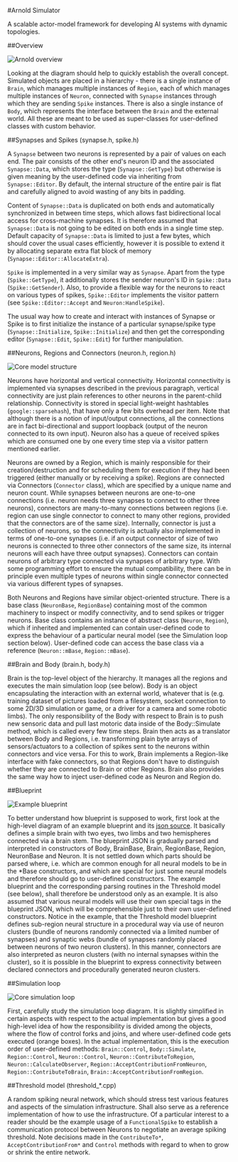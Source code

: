 #Arnold Simulator

A scalable actor-model framework for developing AI systems with dynamic topologies.

##Overview

![Arnold overview](Docs/yEDiagrams/arnold-overview.png)

Looking at the diagram should help to quickly establish the overall concept. Simulated objects are placed in a hierarchy - there is a single instance of `Brain`, which manages multiple instances of `Region`, each of which manages multiple instances of `Neuron`, connected with `Synapse` instances through which they are sending `Spike` instances. There is also a single instance of `Body`, which represents the interface between the `Brain` and the external world. All these are meant to be used as super-classes for user-defined classes with custom behavior.

##Synapses and Spikes (synapse.h, spike.h)

A `Synapse` between two neurons is represented by a pair of values on each end. The pair consists of the other end's neuron ID and the associated `Synapse::Data`, which stores the type (`Synapse::GetType`) but otherwise is given meaning by the user-defined code via inheriting from `Synapse::Editor`. By default, the internal structure of the entire pair is flat and carefully aligned to avoid wasting of any bits in padding. 

Content of `Synapse::Data` is duplicated on both ends and automatically synchronized in between time steps, which allows fast bidirectional local access for cross-machine synapses. It is therefore assumed that `Synapse::Data` is not going to be edited on both ends in a single time step. Default capacity of `Synapse::Data` is limited to just a few bytes, which should cover the usual cases efficiently, however it is possible to extend it by allocating separate extra flat block of memory (`Synapse::Editor::AllocateExtra`). 

`Spike` is implemented in a very similar way as `Synapse`. Apart from the type (`Spike::GetType`), it additionally stores the sender neuron's ID in `Spike::Data` (`Spike::GetSender`). Also, to provide a flexible way for the neurons to react on various types of spikes, `Spike::Editor` implements the visitor pattern (see `Spike::Editor::Accept` and `Neuron:HandleSpike`).

The usual way how to create and interact with instances of Synapse or Spike is to first initialize the instance of a particular synapse/spike type (`Synapse::Initialize`, `Spike::Initialize`) and then get the corresponding editor (`Synapse::Edit`, `Spike::Edit`) for further manipulation.

##Neurons, Regions and Connectors (neuron.h, region.h)

![Core model structure](Docs/yEDiagrams/core-model-structure.png)

Neurons have horizontal and vertical connectivity. Horizontal connectivity is implemented via synapses described in the previous paragraph, vertical connectivity are just plain references to other neurons in the parent-child relationship. Connectivity is stored in special light-weight hashtables (`google::sparsehash`), that have only a few bits overhead per item. Note that although there is a notion of input/output connections, all the connections are in fact bi-directional and support loopback (output of the neuron connected to its own input). Neuron also has a queue of received spikes which are consumed one by one every time step via a visitor pattern mentioned earlier.

Neurons are owned by a Region, which is mainly responsible for their creation/destruction and for scheduling them for execution if they had been triggered (either manually or by receiving a spike). Regions are connected via Connectors (`Connector` class), which are specified by a unique name and neuron count. While synapses between neurons are one-to-one connections (i.e. neuron needs three synapses to connect to other three neurons), connectors are many-to-many connections between regions (i.e. region can use single connector to connect to many other regions, provided that the connectors are of the same size). Internally, connector is just a collection of neurons, so the connectivity is actually also implemented in terms of one-to-one synapses (i.e. if an output connector of size of two neurons is connected to three other connectors of the same size, its internal neurons will each have three output synapses). Connectors can contain neurons of arbitrary type connected via synapses of arbitrary type. With some programming effort to ensure the mutual compatibility, there can be in principle even multiple types of neurons within single connector connected via various different types of synapses.

Both Neurons and Regions have similar object-oriented structure. There is a base class (`NeuronBase`, `RegionBase`) containing most of the common machinery to inspect or modify connectivity, and to send spikes or trigger neurons. Base class contains an instance of abstract class (`Neuron`, `Region`), which if inherited and implemented can contain user-defined code to express the behaviour of a particular neural model (see the Simulation loop section below). User-defined code can access the base class via a reference (`Neuron::mBase`, `Region::mBase`).

##Brain and Body (brain.h, body.h)

Brain is the top-level object of the hierarchy. It manages all the regions and executes the main simulation loop (see below). Body is an object encapsulating the interaction with an external world, whatever that is (e.g. training dataset of pictures loaded from a filesystem, socket connection to some 2D/3D simulation or game, or a driver for a camera and some robotic limbs). The only responsibility of the Body with respect to Brain is to push new sensoric data and pull last motoric data inside of the Body::Simulate method, which is called every few time steps. Brain then acts as a translator between Body and Regions, i.e. transforming plain byte arrays of sensors/actuators to a collection of spikes sent to the neurons within connectors and vice versa. For this to work, Brain implements a Region-like interface with fake connectors, so that Regions don't have to distinguish whether they are connected to Brain or other Regions. Brain also provides the same way how to inject user-defined code as Neuron and Region do.

##Blueprint

![Example blueprint](Docs/yEDiagrams/brain-blueprint.png)

To better understand how blueprint is supposed to work, first look at the high-level diagram of an example blueprint and its [json source](https://github.com/GoodAI/uba/blob/develop/Blueprints/random_blueprint.json). It basically defines a simple brain with two eyes, two limbs and two hemispheres connected via a brain stem. The blueprint JSON is gradually parsed and interpreted in constructors of Body, BrainBase, Brain, RegionBase, Region, NeuronBase and Neuron. It is not settled down which parts should be parsed where, i.e. which are common enough for all neural models to be in the *Base constructors, and which are special for just some neural models and therefore should go to user-defined constructors. The example blueprint and the corresponding parsing routines in the Threshold model (see below), shall therefore be understood only as an example. It is also assumed that various neural models will use their own special tags in the blueprint JSON, which will be comprehensible just to their own user-defined constructors. Notice in the example, that the Threshold model blueprint defines sub-region neural structure in a procedural way via use of neuron clusters (bundle of neurons randomly connected via a limited number of synapses) and synaptic webs (bundle of synapses randomly placed between neurons of two neuron clusters). In this manner, connectors are also interpreted as neuron clusters (with no internal synapses within the cluster), so it is possible in the blueprint to express connectivity between declared connectors and procedurally generated neuron clusters.

##Simulation loop 

![Core simulation loop](Docs/yEDiagrams/core-simulation-loop.png)

First, carefully study the simulation loop diagram. It is slightly simplified in certain aspects with respect to the actual implementation but gives a good high-level idea of how the responsibility is divided among the objects, where the flow of control forks and joins, and where user-defined code gets executed (orange boxes). In the actual implementation, this is the execution order of user-defined methods: `Brain::Control`, `Body::Simulate`, `Region::Control`, `Neuron::Control`, `Neuron::ContributeToRegion`, `Neuron::CalculateObserver`, `Region::AcceptContributionFromNeuron`, `Region::ContributeToBrain`, `Brain::AcceptContributionFromRegion`.

##Threshold model (threshold_\*.cpp)

A random spiking neural network, which should stress test various features and aspects of the simulation infrastructure. Shall also serve as a reference implementation of how to use the infrastructure. Of a particular interest to a reader should be the example usage of a `FunctionalSpike` to establish a communication protocol between Neurons to negotiate an average spiking threshold. Note decisions made in the `ContributeTo*`, `AcceptContributionFrom*` and `Control` methods with regard to when to grow or shrink the entire network.
